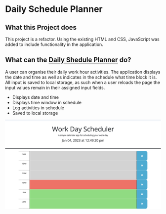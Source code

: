 # Daily Schedule Planner

## What this Project does

This project is a refactor. Using the existing HTML and CSS, JavaScript was added to include functionality in the application.

## What can the [Daily Shedule Planner](https://jeevanmkj.github.io/daily_shedule_planner/) do?

A user can organise their daily work hour activities. The application displays the date and time as well as indicates in the schedule what time block it is. All input is saved to local storage, as such when a user reloads the page the input values remain in their assigned input fields.

- Displays date and time
- Displays time window in schedule
- Log activities in schedule
- Saved to local storage

![Image of application](./assets/Screen%20Shot%202023-01-04%20at%2012.49.20.png)
